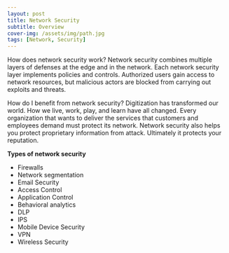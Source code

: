 ```yaml
---
layout: post
title: Network Security
subtitle: Overview
cover-img: /assets/img/path.jpg
tags: [Network, Security]
---
```


How does network security work?  Network security combines multiple layers of defenses at the edge and in the network. Each network security layer implements policies and controls. Authorized users gain access to network resources, but malicious actors are blocked from carrying out exploits and threats.

How do I benefit from network security?  Digitization has transformed our world. How we live, work, play, and learn have all changed. Every organization that wants to deliver the services that customers and employees demand must protect its network. Network security also helps you protect proprietary information from attack. Ultimately it protects your reputation.

**Types of network security**
  * Firewalls
  * Network segmentation
  * Email Security
  * Access Control
  * Application Control
  * Behavioral analytics
  * DLP
  * IPS
  * Mobile Device Security
  * VPN
  * Wireless Security


  
